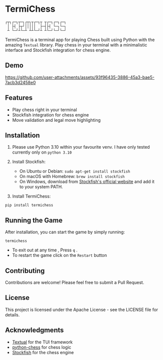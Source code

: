 # TermiChess

```
┌┬┐┌─┐┬─┐┌┬┐┬┌─┐┬ ┬┌─┐┌─┐┌─┐
 │ ├┤ ├┬┘│││││  ├─┤├┤ └─┐└─┐
 ┴ └─┘┴└─┴ ┴┴└─┘┴ ┴└─┘└─┘└─┘
```

TermiChess is a terminal app for playing Chess built using Python with the amazing `Textual` library. Play chess in your terminal with a minimalistic interface and Stockfish integration for chess engine.

## Demo

https://github.com/user-attachments/assets/93f96435-3886-45a3-bae5-7acb3d2458e0

## Features

- Play chess right in your terminal
- Stockfish integration for chess engine
- Move validation and legal move highlighting

## Installation

1. Please use Python 3.10 within your favourite venv. I have only tested currently only on `python 3.10`

2. Install Stockfish:

   - On Ubuntu or Debian: `sudo apt-get install stockfish`
   - On macOS with Homebrew: `brew install stockfish`
   - On Windows, download from [Stockfish's official website](https://stockfishchess.org/download/) and add it to your system PATH.

3. Install TermiChess:

`pip install termichess`

## Running the Game

After installation, you can start the game by simply running:

`termichess`

- To exit out at any time , Press `q` .
- To restart the game click on the `Restart` button

## Contributing

Contributions are welcome! Please feel free to submit a Pull Request.

## License

This project is licensed under the Apache License - see the LICENSE file for details.

## Acknowledgments

- [Textual](https://github.com/Textualize/textual) for the TUI framework
- [python-chess](https://github.com/niklasf/python-chess) for chess logic
- [Stockfish](https://stockfishchess.org/) for the chess engine
